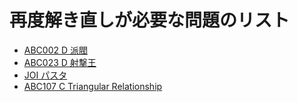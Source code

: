 # 再度解き直しが必要な問題のリスト

* <a href="https://atcoder.jp/contests/abc002/tasks/abc002_4">ABC002 D 派閥</a>
* <a href="https://atcoder.jp/contests/abc023/tasks/abc023_d">ABC023 D 射撃王</a>
* <a href="https://atcoder.jp/contests/joi2012yo/tasks/2012yo_d">JOI パスタ</a>
* <a href="https://atcoder.jp/contests/abc107/tasks/abc107_c">ABC107 C Triangular Relationship</a>